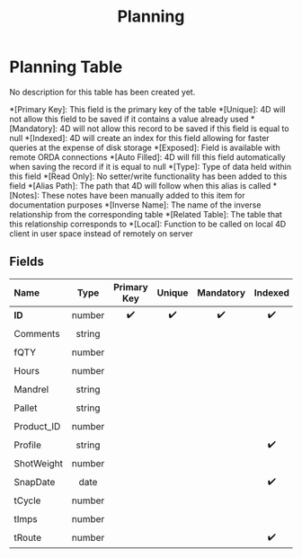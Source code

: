 ﻿---
layout: default
title: Planning
parent: Tables
---
# Planning Table
No description for this table has been created yet.

*[Primary Key]: This field is the primary key of the table
*[Unique]: 4D will not allow this field to be saved if it contains a value already used
*[Mandatory]: 4D will not allow this record to be saved if this field is equal to null
*[Indexed]: 4D will create an index for this field allowing for faster queries at the expense of disk storage
*[Exposed]: Field is available with remote ORDA connections
*[Auto Filled]: 4D will fill this field automatically when saving the record if it is equal to null
*[Type]: Type of data held within this field
*[Read Only]: No setter/write functionality has been added to this field
*[Alias Path]: The path that 4D will follow when this alias is called
*[Notes]: These notes have been manually added to this item for documentation purposes
*[Inverse Name]: The name of the inverse relationship from the corresponding table
*[Related Table]: The table that this relationship corresponds to
*[Local]: Function to be called on local 4D client in user space instead of remotely on server
## Fields

|Name|Type|Primary Key|Unique|Mandatory|Indexed|Exposed|Auto Filled|Notes|
|:---|:---:|:---:|:---:|:---:|:---:|:---:|:---:|:---:|
|**ID**|number|✔️|✔️|✔️|✔️|✔️|✔️||
|Comments|string|||||✔️|||
|fQTY|number|||||✔️|||
|Hours|number|||||✔️|||
|Mandrel|string|||||✔️|||
|Pallet|string|||||✔️|||
|Product_ID|number|||||✔️|||
|Profile|string||||✔️|✔️|||
|ShotWeight|number|||||✔️|||
|SnapDate|date||||✔️|✔️|||
|tCycle|number|||||✔️|||
|tImps|number|||||✔️|||
|tRoute|number||||✔️|✔️|||